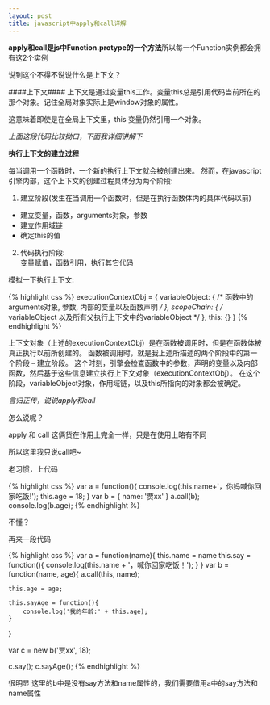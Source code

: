 ```yaml
---
layout: post
title: javascript中apply和call详解
---
```


> 

**apply和call是js中Function.protype的一个方法**所以每一个Function实例都会拥有这2个实例

说到这个不得不说说什么是上下文？

####上下文####
上下文是通过变量this工作。变量this总是引用代码当前所在的那个对象。记住全局对象实际上是window对象的属性。

这意味着即使是在全局上下文里，this 变量仍然引用一个对象。

*上面这段代码比较拗口，下面我详细讲解下*

**执行上下文的建立过程**

每当调用一个函数时，一个新的执行上下文就会被创建出来。
然而，在javascript引擎内部，这个上下文的创建过程具体分为两个阶段:

1. 建立阶段(发生在当调用一个函数时，但是在执行函数体内的具体代码以前)  
  * 建立变量，函数，arguments对象，参数
  * 建立作用域链
  * 确定this的值
2. 代码执行阶段:  
变量赋值，函数引用，执行其它代码

模拟一下执行上下文:

{% highlight css %}
  executionContextObj = {
    variableObject: { 
      /* 函数中的arguments对象, 参数, 内部的变量以及函数声明 */ 
    },
    scopeChain: { 
      /* variableObject 以及所有父执行上下文中的variableObject */
    },
    this: {}
  }
{% endhighlight %}

上下文对象（上述的executionContextObj）是在函数被调用时，但是在函数体被真正执行以前所创建的。
函数被调用时，就是我上述所描述的两个阶段中的第一个阶段 – 建立阶段。
这个时刻，引擎会检查函数中的参数，声明的变量以及内部函数，然后基于这些信息建立执行上下文对象（executionContextObj）。
在这个阶段，variableObject对象，作用域链，以及this所指向的对象都会被确定。

*言归正传，说说apply和call*

怎么说呢？

apply 和 call 这俩货在作用上完全一样，只是在使用上略有不同

所以这里我只说call吧~

老习惯，上代码

{% highlight css %}
var a = function(){
    console.log(this.name+'，你妈喊你回家吃饭!');
    this.age = 18;
}
var b = {
  name: '贾xx'
}
a.call(b);
console.log(b.age);
{% endhighlight %}

不懂？

再来一段代码

{% highlight css %}
var a = function(name){
    this.name = name
    this.say = function(){
        console.log(this.name + '，喊你回家吃饭！');
    }
}
var b = function(name, age){
    a.call(this, name);

    this.age = age;

    this.sayAge = function(){
        console.log('我的年龄:' + this.age);
    }
}

var c = new b('贾xx', 18);

c.say();
c.sayAge();
{% endhighlight %}

很明显 这里的b中是没有say方法和name属性的，我们需要借用a中的say方法和name属性
